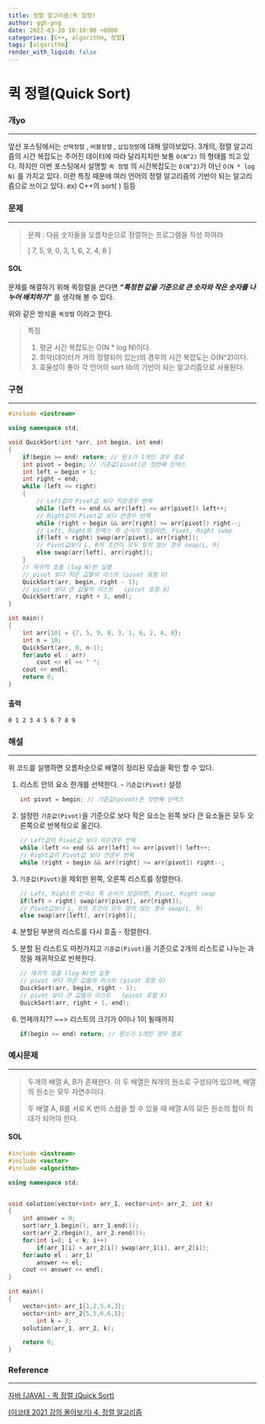 ```yaml
---
title: 정렬 알고리즘(퀵 정렬)
author: ggh-png
date: 2022-03-20 10:10:00 +0800
categories: [C++, algorithm, 정렬]
tags: [algorithm]
render_with_liquid: false
---
```



# 퀵 정렬(Quick Sort)

### 개yo

---

앞선 포스팅에서는  `선택정렬` , `버블정렬` , `삽입정렬`에 대해 알아보았다. 3개의, 정렬 알고리즘의 시간 복잡도는 주어진 데이터에 따라 달라지지만 보통 `O(N^2)` 의 형태를 띄고 있다. 하지만 이번 포스팅에서 설명할 `퀵 정렬`  의 시간복잡도는 `O(N^2)`가 아닌 `O(N * log N)` 를 가지고 있다. 이런 특징 때문에 여러 언어의 정렬 알고리즘의 기반이 되는 알고리즘으로 쓰이고 있다. ex) C++의  sort( ) 등등

### 문제

---

> 문제 : 다음 숫자들을 오름차순으로 정렬하는 프로그램을 작성 하여라
> 
> 
> [ 7, 5, 9, 0, 3, 1, 6, 2, 4, 8 ]
> 

#### SOL  

문제를 해결하기 위해 퀵정렬을 쓴다면 ***“특정한 값을 기준으로 큰 숫자와 작은 숫자를 나누어 배치하기”***  를 생각해 볼 수 있다. 

위와 같은 방식을 `퀵정렬` 이라고 한다.

   

> 특징
> 
> 1. 평균 시간 복잡도는 O(N * log N)이다.   
> 2. 최악(데이터가 거의 정렬되어 있는)의 경우의 시간 복잡도는 O(N^2)이다. 
> 3. 효율성이 좋아  각 언어의 sort lib의 기반이 되는 알고리즘으로 사용된다. 

### 구현

---

```cpp
#include <iostream>

using namespace std; 

void QuickSort(int *arr, int begin, int end)
{
    if(begin >= end) return; // 원소가 1개인 경우 종료
    int pivot = begin; // 기준값(pivot)은 첫번째 인덱스 
    int left = begin + 1;
    int right = end;
    while (left <= right)
    {
        // Left값이 Pivot값 보다 작은경우 반복
        while (left <= end && arr[left] <= arr[pivot]) left++;
        // Right값이 Pivot값 보다 큰경우 반복
        while (right > begin && arr[right] >= arr[pivot]) right--; 
        // Left, Right의 인덱스 즉 순서가 엇갈리면, Pivot, Right swap
        if(left > right) swap(arr[pivot], arr[right]);
        // Pivot값보다 L, R의 조건이 모두 맞지 않는 경우 swap(L, R)
        else swap(arr[left], arr[right]);
    }
    // 재귀적 호출 (log N)번 실행
    // pivot 보다 작은 값들의 리스트 (pivot 포함 O)
    QuickSort(arr, begin, right - 1); 
    // pivot 보다 큰 값들의 리스트   (picot 포함 X)
    QuickSort(arr, right + 1, end);
}

int main()
{
    int arr[10] = {7, 5, 9, 0, 3, 1, 6, 2, 4, 8};
    int n = 10;
    QuickSort(arr, 0, n-1);
    for(auto el : arr)
        cout << el << " ";
    cout << endl;
    return 0;
}
```

#### 출력

```
0 1 2 3 4 5 6 7 8 9 
```

### 해설

---

위 코드를 실행하면 오름차순으로 배열이 정리된 모습을 확인 할 수 있다. 

1. 리스트 안의 요소 한개를 선택한다. - `기준값(Pivot)` 설정 
    
    ```cpp
    int pivot = begin; // 기준값(pivot)은 첫번째 인덱스 
    ```
    
2. 설정한 `기준값(Pivot)`을 기준으로 보다 작은 요소는 왼쪽 보다 큰 요소들은 모두 오른쪽으로 반복적으로 옮긴다.
    
    ```cpp
    // Left값이 Pivot값 보다 작은경우 반복
    while (left <= end && arr[left] <= arr[pivot]) left++;
    // Right값이 Pivot값 보다 큰경우 반복
    while (right > begin && arr[right] >= arr[pivot]) right--; 
    ```
    
     
    
3.  `기준값(Pivot)`을 제외한 왼쪽, 오른쪽 리스트를 정렬한다. 
    
    ```cpp
    // Left, Right의 인덱스 즉 순서가 엇갈리면, Pivot, Right swap
    if(left > right) swap(arr[pivot], arr[right]);
    // Pivot값보다 L, R의 조건이 모두 맞지 않는 경우 swap(L, R)
    else swap(arr[left], arr[right]);
    ```
    
4. 분할된 부분의 리스트를 다시 호출 - 정렬한다. 
5. 분할 된 리스트도 마찬가지고  `기준값(Pivot)`을 기준으로 2개의 리스트로 나누는 과정을 재귀적으로 반복한다.
    
    ```cpp
    // 재귀적 호출 (log N)번 실행
    // pivot 보다 작은 값들의 리스트 (pivot 포함 O)
    QuickSort(arr, begin, right - 1); 
    // pivot 보다 큰 값들의 리스트   (picot 포함 X)
    QuickSort(arr, right + 1, end); 
    ```
    
6. 언제까지?? ~~> 리스트의 크기가 0이나 1이 될때까지
    
    ```cpp
    if(begin >= end) return; // 원소가 1개인 경우 종료
    ```
    

### 예시문제

---

> 두개의 배열 A, B가 존재한다. 이 두 배열은 N개의 원소로 구성되어 있으며, 배열의 원소는 모두 자연수이다.
> 
> 
> 두 배열 A, B를 서로 K 번의 스왑을 할 수 있을 때 배열 A의 모든 원소의 합이 최대가 되어야 한다.  
> 

#### SOL

```cpp
#include <iostream>
#include <vector>
#include <algorithm>

using namespace std; 


void solution(vector<int> arr_1, vector<int> arr_2, int k)
{
    int answer = 0;
    sort(arr_1.begin(), arr_1.end());
    sort(arr_2.rbegin(), arr_2.rend());
    for(int i=0; i < k; i++)
        if(arr_1[i] < arr_2[i]) swap(arr_1[i], arr_2[i]);
    for(auto el : arr_1)
        answer += el;
    cout << answer << endl;
}

int main()
{
    vector<int> arr_1{1,2,5,4,3};
    vector<int> arr_2{5,5,6,6,5};
		int k = 3;
    solution(arr_1, arr_2, k);

    return 0;
}
```

### Reference

---

[자바 [JAVA] - 퀵 정렬 (Quick Sort)](https://st-lab.tistory.com/250)

[(이코테 2021 강의 몰아보기) 4. 정렬 알고리즘](https://www.youtube.com/watch?v=KGyK-pNvWos&list=PLRx0vPvlEmdAghTr5mXQxGpHjWqSz0dgC&index=4)